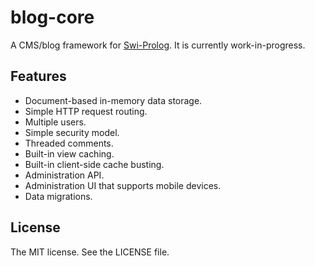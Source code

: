 # blog-core

A CMS/blog framework for [Swi-Prolog](http://swi-prolog.org/). It is currently work-in-progress.

## Features

 * Document-based in-memory data storage.
 * Simple HTTP request routing.
 * Multiple users.
 * Simple security model.
 * Threaded comments.
 * Built-in view caching.
 * Built-in client-side cache busting.
 * Administration API.
 * Administration UI that supports mobile devices.
 * Data migrations.

## License

The MIT license. See the LICENSE file.

